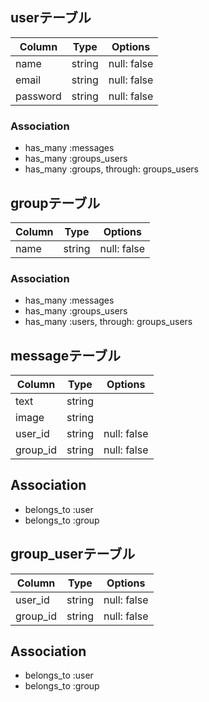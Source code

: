 ## userテーブル
|Column|Type|Options|
|------|----|-------|
|name|string|null: false|
|email|string|null: false|
|password|string|null: false|

### Association
- has_many :messages
- has_many :groups_users
- has_many :groups, through: groups_users


## groupテーブル
|Column|Type|Options|
|------|----|-------|
|name|string|null: false| unique: true|

### Association
- has_many :messages
- has_many :groups_users
- has_many :users, through: groups_users


## messageテーブル
|Column|Type|Options|
|------|----|-------|
|text|string|
|image|string
|user_id|string|null: false|foreign_key: true|
|group_id|string|null: false|foreign_key: true|

## Association
- belongs_to :user
- belongs_to :group

## group_userテーブル
|Column|Type|Options|
|------|----|-------|
|user_id|string|null: false|foreign_key: true|
|group_id|string|null: false|foreign_key: true|

## Association
- belongs_to :user
- belongs_to :group
